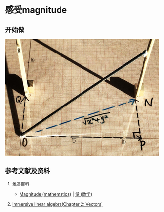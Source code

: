 # 感受magnitude

## 开始做

![](/images/线性代数/向量/感受magnitude/1a1.jpg)

## 参考文献及资料

1. 维基百科
	- [Magnitude (mathematics)](hhttps://en.wikipedia.org/wiki/Magnitude_(mathematics)) | [量 (数学)](https://zh.wikipedia.org/wiki/%E9%87%8F_(%E6%95%B0%E5%AD%A6)) 

2. [immersive linear algebra(Chapter 2: Vectors)](http://immersivemath.com/ila/ch02_vectors/ch02.html)